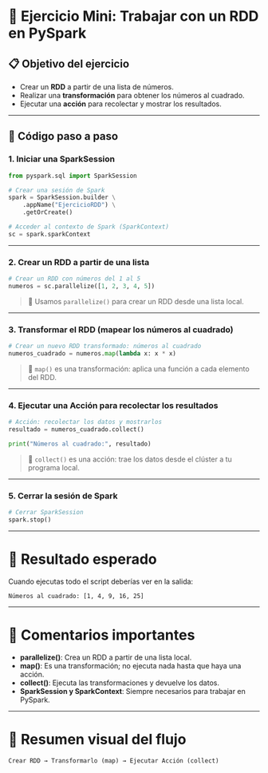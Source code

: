 # 🧪 Ejercicio Mini: Trabajar con un RDD en PySpark

## 📋 Objetivo del ejercicio

- Crear un **RDD** a partir de una lista de números.
- Realizar una **transformación** para obtener los números al cuadrado.
- Ejecutar una **acción** para recolectar y mostrar los resultados.

---

## 💠 Código paso a paso

### 1. Iniciar una **SparkSession**

```python
from pyspark.sql import SparkSession

# Crear una sesión de Spark
spark = SparkSession.builder \
    .appName("EjercicioRDD") \
    .getOrCreate()

# Acceder al contexto de Spark (SparkContext)
sc = spark.sparkContext
```

---

### 2. **Crear un RDD** a partir de una lista

```python
# Crear un RDD con números del 1 al 5
numeros = sc.parallelize([1, 2, 3, 4, 5])
```

> 🔸 Usamos `parallelize()` para crear un RDD desde una lista local.

---

### 3. **Transformar** el RDD (mapear los números al cuadrado)

```python
# Crear un nuevo RDD transformado: números al cuadrado
numeros_cuadrado = numeros.map(lambda x: x * x)
```

> 🔸 `map()` es una transformación: aplica una función a cada elemento del RDD.

---

### 4. **Ejecutar una Acción** para recolectar los resultados

```python
# Acción: recolectar los datos y mostrarlos
resultado = numeros_cuadrado.collect()

print("Números al cuadrado:", resultado)
```

> 🔸 `collect()` es una acción: trae los datos desde el clúster a tu programa local.

---

### 5. **Cerrar la sesión de Spark**

```python
# Cerrar SparkSession
spark.stop()
```

---

# 🌟 Resultado esperado

Cuando ejecutas todo el script deberías ver en la salida:

```
Números al cuadrado: [1, 4, 9, 16, 25]
```

---

# 🧐 Comentarios importantes

- **parallelize()**: Crea un RDD a partir de una lista local.
- **map()**: Es una transformación; no ejecuta nada hasta que haya una acción.
- **collect()**: Ejecuta las transformaciones y devuelve los datos.
- **SparkSession y SparkContext**: Siempre necesarios para trabajar en PySpark.

---

# 💪 Resumen visual del flujo

```
Crear RDD → Transformarlo (map) → Ejecutar Acción (collect)
